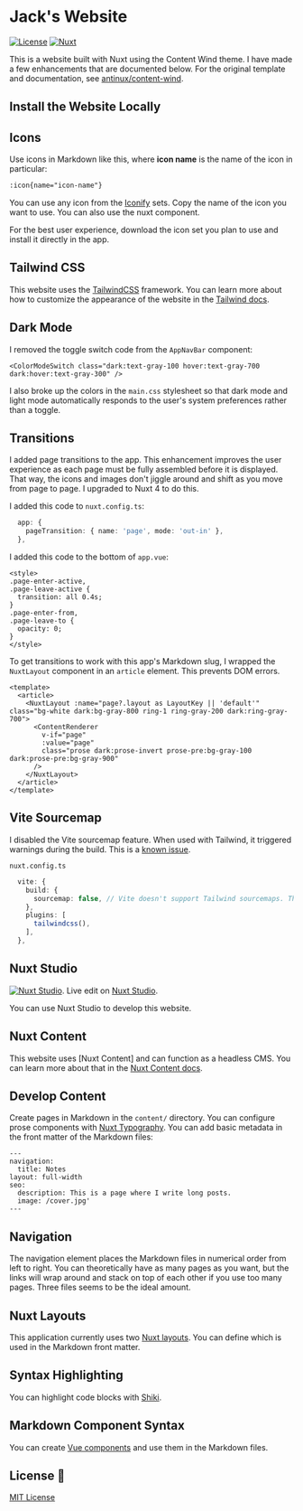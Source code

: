# Jack's Website

[![License][license-src]][license-href]
[![Nuxt][nuxt-src]][nuxt-href]

This is a website built with Nuxt using the Content Wind theme. I have made a few enhancements that are documented below. For the original template and documentation, see [antinux/content-wind](https://github.com/atinux/content-wind).

## Install the Website Locally

## Icons

Use icons in Markdown like this, where **icon name** is the name of the icon in particular:

```md
:icon{name="icon-name"}
```

You can use any icon from the [Iconify](https://iconify.design/) sets. Copy the name of the icon you want to use.  You can also use the <Icon> nuxt component.

For the best user experience, download the icon set you plan to use and install it directly in the app.

## Tailwind CSS

This website uses the [TailwindCSS](https://tailwindcss.com) framework. You can learn more about how to customize the appearance of the website in the [Tailwind docs](https://tailwindcss.com/docs/installation/framework-guides/nuxt).

## Dark Mode

I removed the toggle switch code from the `AppNavBar` component:

```vue
<ColorModeSwitch class="dark:text-gray-100 hover:text-gray-700 dark:hover:text-gray-300" />

```

I also broke up the colors in the `main.css` stylesheet so that dark mode and light mode automatically responds to the user's system preferences rather than a toggle.

## Transitions

I added page transitions to the app. This enhancement improves the user experience as each page must be fully assembled before it is displayed. That way, the icons and images don't jiggle around and shift as you move from page to page. I upgraded to Nuxt 4 to do this.

I added this code to `nuxt.config.ts`:

```ts
  app: {
    pageTransition: { name: 'page', mode: 'out-in' },
  },
```

I added this code to the bottom of `app.vue`:

```vue
<style>
.page-enter-active,
.page-leave-active {
  transition: all 0.4s;
}
.page-enter-from,
.page-leave-to {
  opacity: 0;
}
</style>
```

To get transitions to work with this app's Markdown slug, I wrapped the `NuxtLayout` component in an `article` element. This prevents DOM errors.

```vue
<template>
  <article>
    <NuxtLayout :name="page?.layout as LayoutKey || 'default'" class="bg-white dark:bg-gray-800 ring-1 ring-gray-200 dark:ring-gray-700">
      <ContentRenderer
        v-if="page"
        :value="page"
        class="prose dark:prose-invert prose-pre:bg-gray-100 dark:prose-pre:bg-gray-900"
      />
    </NuxtLayout>
  </article>
</template>
```


## Vite Sourcemap

I disabled the Vite sourcemap feature. When used with Tailwind, it triggered warnings during the build. This is a [known issue](https://github.com/tailwindlabs/tailwindcss/discussions/16119).

`nuxt.config.ts`

```ts
  vite: {
    build: {
      sourcemap: false, // Vite doesn't support Tailwind sourcemaps. This configuration suppresses the warning message in build.
    },
    plugins: [
      tailwindcss(),
    ],
  },
```

## Nuxt Studio
[![Nuxt Studio][nuxt-studio-src]][nuxt-studio-href]. Live edit on [Nuxt Studio](https://content.nuxt.com).

You can use Nuxt Studio to develop this website. 

## Nuxt Content

This website uses [Nuxt Content] and can function as a headless CMS. You can learn more about that in the [Nuxt Content docs](https://content.nuxt.com/docs/getting-started/installation).

## Develop Content

Create pages in Markdown in the `content/` directory. You can configure prose components with [Nuxt Typography](https://typography.nuxt.space). You can add basic metadata in the front matter of the Markdown files:

```
---
navigation:
  title: Notes
layout: full-width
seo:
  description: This is a page where I write long posts.
  image: /cover.jpg'
---
```

## Navigation

The navigation element places the Markdown files in numerical order from left to right. You can theoretically have as many pages as you want, but the links will wrap around and stack on top of each other if you use too many pages. Three files seems to be the ideal amount.

## Nuxt Layouts

This application currently uses two [Nuxt layouts](https://nuxt.com/docs/4.x/guide/directory-structure/app/layouts). You can define which is used in the Markdown front matter.

## Syntax Highlighting

You can highlight code blocks with [Shiki](https://shiki.style).

## Markdown Component Syntax

You can create [Vue components](https://vuejs.org) and use them in the Markdown files.

## License 📎

[MIT License](./LICENSE)

<!-- Badges -->
[license-src]: https://img.shields.io/github/license/Atinux/content-wind.svg?style=flat&colorA=18181B&colorB=28CF8D
[license-href]: https://github.com/Atinux/content-wind/blob/main/LICENSE

[use-template-src]: https://img.shields.io/badge/⚡️-Use%20this%20template-28CF8D?style=flat&colorA=18181B&colorB=28CF8D
[use-template-href]: https://github.com/Atinux/content-wind-template/generate

[nuxt-studio-src]: https://img.shields.io/badge/Open%20in%20Nuxt%20Studio-18181B?&logo=nuxt.js&logoColor=3BB5EC
[nuxt-studio-href]: https://nuxt.studio/templates/content-wind

[nuxt-src]: https://img.shields.io/badge/Nuxt-18181B?&logo=nuxt.js
[nuxt-href]: https://nuxt.com
